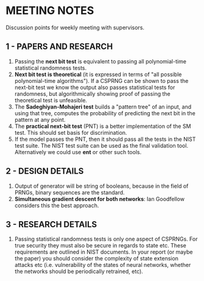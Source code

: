 # MEETING NOTES
Discussion points for weekly meeting with supervisors.


## 1 - PAPERS AND RESEARCH

1.  Passing the **next bit test** is equivalent to passing all polynomial-time
    statistical randomness tests.
1.  **Next bit test is theoretical** (it is expressed in terms of "all possible
    polynomial-time algorithms"). If a CSPRNG can be shown to pass the next-bit
    test we know the output also passes statistical tests for randomness, but
    algorithmically showing proof of passing the theoretical test is unfeasible.
2.  The **Sadeghiyan-Mohajeri test** builds a "pattern tree" of an input, and
    using that tree, computes the probability of predicting the next bit in the
    pattern at any point.
3.  The **practical next-bit test** (PNT) is a better implementation of the SM
    test. This should set basis for discrimination.
4.  If the model passes the PNT, then it should pass all the tests in the NIST
    test suite. The NIST test suite can be used as the final validation tool.
    Alternatively we could use **ent** or other such tools.


## 2 - DESIGN DETAILS

1.  Output of generator will be string of booleans, because in the field of
    PRNGs, binary sequences are the standard.
2.  **Simultaneous gradient descent for both networks**: Ian Goodfellow
    considers this the best approach.


## 3 - RESEARCH DETAILS

1.  Passing statistical randomness tests is only one aspect of CSPRNGs. For
    true security they must also be secure in regards to state etc. These
    requirements are outlined in NIST documents. In your report (or maybe the
    paper) you should consider the complexity of state extension attacks etc
    (i.e. vulnerability of the states of neural networks, whether the networks
    should be periodically retrained, etc).
